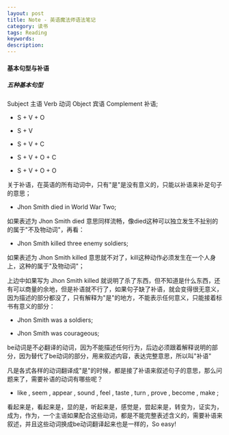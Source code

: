 ```yaml
---
layout: post
title: Note - 英语魔法师语法笔记
category: 读书
tags: Reading
keywords:
description:
---
```


#### 基本句型与补语

##### 五种基本句型

Subject 主语 Verb 动词 Object 宾语 Complement 补语;

* S + V + O

* S + V 

* S + V + C          

* S + V + O + C

* S + V + O + O

关于补语，在英语的所有动词中，只有"是"是没有意义的，只能以补语来补足句子的意思；

* Jhon Smith died in World War Two; 

如果表述为 Jhon Smith died 意思同样流畅，像died这种可以独立发生不扯别的的属于"不及物动词"，再看：

* Jhon Smith killed three enemy soldiers;

如果表述为 Jhon Smith killed 意思就不对了，kill这种动作必须发生在一个人身上，这种的属于"及物动词"；

上边中如果写为 Jhon Smith killed 就说明了杀了东西，但不知道是什么东西，还有可以商量的余地，但是补语就不行了，如果句子缺了补语，就会变得很无意义，因为描述的部分都没了，只有解释为"是"的地方，不能表示任何意义，只能接着标书有意义的部分：

* Jhon Smith was a soldiers;

* Jhon Smith was courageous;

be动词是不必翻译的动词，因为不能描述任何行为，后边必须跟着解释说明的部分，因为替代了be动词的部分，用来叙述内容，表达完整意思，所以叫"补语"

凡是各式各样的动词翻译成"是"的时候，都是接了补语来叙述句子的意思，那么问题来了，需要补语的动词有哪些呢？

* like , seem , appear , sound , feel , taste , turn , prove , become , make ;

看起来是，看起来是，显的是，听起来是，感觉是，尝起来是，转变为，证实为，成为，作为，一个主语如果配合这些动词，都是不能完整表述含义的，需要补语来叙述，并且这些动词换成be动词翻译起来也是一样的，So easy!


